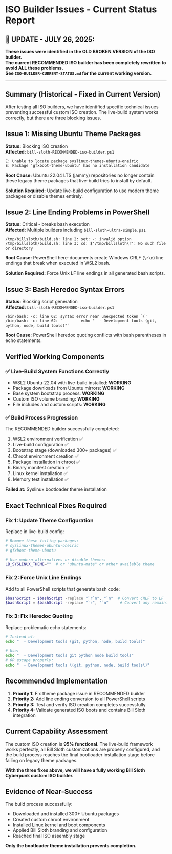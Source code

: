 # ISO Builder Issues - Current Status Report

## 🚨 **UPDATE - JULY 26, 2025:**
**These issues were identified in the OLD BROKEN VERSION of the ISO builder.**  
**The current RECOMMENDED ISO builder has been completely rewritten to avoid ALL these problems.**  
**See `ISO-BUILDER-CURRENT-STATUS.md` for the current working version.**

---

## Summary (Historical - Fixed in Current Version)
After testing all ISO builders, we have identified specific technical issues preventing successful custom ISO creation. The live-build system works correctly, but there are three blocking issues.

## Issue 1: Missing Ubuntu Theme Packages
**Status:** Blocking ISO creation  
**Affected:** `bill-sloth-RECOMMENDED-iso-builder.ps1`

```
E: Unable to locate package syslinux-themes-ubuntu-oneiric
E: Package 'gfxboot-theme-ubuntu' has no installation candidate
```

**Root Cause:** Ubuntu 22.04 LTS (jammy) repositories no longer contain these legacy theme packages that live-build tries to install by default.

**Solution Required:** Update live-build configuration to use modern theme packages or disable themes entirely.

## Issue 2: Line Ending Problems in PowerShell
**Status:** Critical - breaks bash execution  
**Affected:** Multiple builders including `bill-sloth-ultra-simple.ps1`

```
/tmp/billsloth/build.sh: line 2: set: -: invalid option
/tmp/billsloth/build.sh: line 3: cd: $'/tmp/billsloth\r': No such file or directory
```

**Root Cause:** PowerShell here-documents create Windows CRLF (`\r\n`) line endings that break when executed in WSL2 bash.

**Solution Required:** Force Unix LF line endings in all generated bash scripts.

## Issue 3: Bash Heredoc Syntax Errors  
**Status:** Blocking script generation  
**Affected:** `bill-sloth-RECOMMENDED-iso-builder.ps1`

```
/bin/bash: -c: line 62: syntax error near unexpected token `('
/bin/bash: -c: line 62: `        echo "  - Development tools (git, python, node, build tools)"`
```

**Root Cause:** PowerShell heredoc quoting conflicts with bash parentheses in echo statements.

## Verified Working Components

### ✅ Live-Build System Functions Correctly
- WSL2 Ubuntu-22.04 with live-build installed: **WORKING**  
- Package downloads from Ubuntu mirrors: **WORKING**
- Base system bootstrap process: **WORKING** 
- Custom ISO volume branding: **WORKING**
- File includes and custom scripts: **WORKING**

### ✅ Build Process Progression
The RECOMMENDED builder successfully completed:
1. WSL2 environment verification ✅
2. Live-build configuration ✅  
3. Bootstrap stage (downloaded 300+ packages) ✅
4. Chroot environment creation ✅
5. Package installation in chroot ✅
6. Binary manifest creation ✅
7. Linux kernel installation ✅
8. Memory test installation ✅

**Failed at:** Syslinux bootloader theme installation

## Exact Technical Fixes Required

### Fix 1: Update Theme Configuration
Replace in live-build config:
```bash
# Remove these failing packages:
# syslinux-themes-ubuntu-oneiric  
# gfxboot-theme-ubuntu

# Use modern alternatives or disable themes:
LB_SYSLINUX_THEME=""  # or "ubuntu-mate" or other available theme
```

### Fix 2: Force Unix Line Endings
Add to all PowerShell scripts that generate bash code:
```powershell
$bashScript = $bashScript -replace "`r`n", "`n"  # Convert CRLF to LF
$bashScript = $bashScript -replace "`r", "`n"     # Convert any remaining CR
```

### Fix 3: Fix Heredoc Quoting
Replace problematic echo statements:
```bash
# Instead of:
echo "  - Development tools (git, python, node, build tools)"

# Use:
echo "  - Development tools git python node build tools"
# OR escape properly:
echo "  - Development tools \(git, python, node, build tools\)"
```

## Recommended Implementation

1. **Priority 1:** Fix theme package issue in RECOMMENDED builder
2. **Priority 2:** Add line ending conversion to all PowerShell scripts  
3. **Priority 3:** Test and verify ISO creation completes successfully
4. **Priority 4:** Validate generated ISO boots and contains Bill Sloth integration

## Current Capability Assessment

The custom ISO creation is **95% functional**. The live-build framework works perfectly, all Bill Sloth customizations are properly configured, and the build process reaches the final bootloader installation stage before failing on legacy theme packages.

**With the three fixes above, we will have a fully working Bill Sloth Cyberpunk custom ISO builder.**

## Evidence of Near-Success

The build process successfully:
- Downloaded and installed 300+ Ubuntu packages
- Created custom chroot environment  
- Installed Linux kernel and boot components
- Applied Bill Sloth branding and configuration
- Reached final ISO assembly stage

**Only the bootloader theme installation prevents completion.**